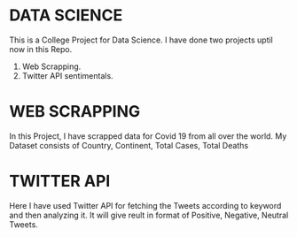 # DATA SCIENCE
This is a College Project for Data Science. I have done two projects uptil now in this Repo.
1) Web Scrapping.
2) Twitter API sentimentals.

# WEB SCRAPPING
In this Project, I have scrapped data for Covid 19 from all over the world.
My Dataset consists of Country, Continent, Total Cases, Total Deaths

# TWITTER API
Here I have used Twitter API for fetching the Tweets according to keyword and then analyzing it.
It will give reult in format of Positive, Negative, Neutral Tweets.